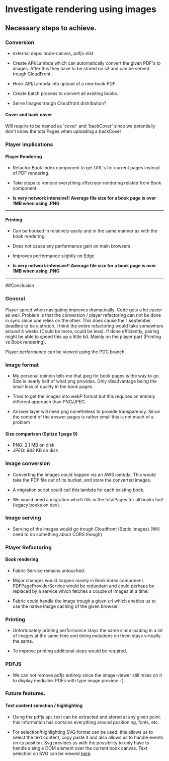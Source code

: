 # Investigate rendering using images

## Necessary steps to achieve.

### Conversion

- external deps: node-canvas, pdfjs-dist

- Create API/Lambda which can automatically convert the given PDF's to images. After this they have to be stored on s3 and can be served trough CloudFront.

- Hook API/Lambda into upload of a new book PDF

- Create batch process to convert all existing books.

- Serve Images trough Cloudfront distribution?

#### Cover and back cover

Will require to be named as 'cover' and 'backCover' since we potentially don't know the totalPages when uploading a backCover


### Player implications

#### Player Rendering

- Refactor Book Index component to get URL's for current pages instead of PDF rendering.

- Take steps to remove everything offscreen rendering related from Book component

- **Is very network intensive!! Average file size for a book page is over 1MB when using .PNG**

***

#### Printing

- Can be hooked in relatively easily and in the same manner as with the book rendering.

- Does not cause any performance gain on main browsers.

- Improves performance slightly on Edge

- **Is very network intensive!! Average file size for a book page is over 1MB when using .PNG**

***


##Conclusion

### General

Player speed when navigating improves dramatically. Code gets a lot easier as well.
Problem is that the conversion / player refactoring can not be done in sync since one relies on the other. This does cause the 1 september deadline to be a stretch. I think the entire refactoring would take somewhere around 4 weeks (Could be more, could be less). If done efficiently, pairing might be able to speed this up a little bit. Mainly on the player part (Printing vs Book rendering).

Player performance can be viewed using the POC branch.

### Image format

- My personal opinion tells me that jpeg for book pages is the way to go. Size is nearly half of what png provides. Only disadvantage being the small loss of quality in the book pages.

- Tried to get the images into webP format but this requires an entirely different approach than PNG/JPEG.	

- Answer layer will need png nonetheless to provide transparency. Since the content of the answer pages is rather small this is not much of a problem

#### Size comparison (Spitze 1 page 9)
- PNG: 2.1 MB on disk
- JPEG: 983 KB on disk

### Image conversion

- Converting the images could happen via an AWS lambda. This would take the PDF file out of its bucket, and store the converted images.

- A migration script could call this lambda for each existing book.

- We would need a migration which fills in the totalPages for all books too! (legacy books on dev).

### Image serving

- Serving of the images would go trough Cloudfront (Static images) (Will need to do something about CORS though)

### Player Refactoring

#### Book rendering 

- Fabric Service remains untouched. 

- Major changes would happen mainly in Book index component. PDFPageProviderService would be redundant and could perhaps be replaced by a service which fetches a couple of images at a time.

- Fabric could handle the image trough a given url which enables us to use the native Image caching of the given browser.


### Printing

- Unfortunately printing performance stays the same since loading in a lot of images at the same time and doing mutations on them stays virtually the same.

- To improve printing additional steps would be required.


### PDFJS

- We can not remove pdfjs entirely since the image-viewer still relies on it to display medialink PDFs with type image preview. :(

### Future features.

#### Text content selection / highlighting

- Using the pdfjs api, text can be extracted and stored at any given point. this information has contains everything around positioning, fonts, etc.

- For selection/highlighting SVG format can be used. this allows us to select the text content, copy paste it and also allows us to handle events on its position.
Svg provides us with the possibility to only have to handle a single DOM element over the current book canvas. Text selection on SVG can be viewed [here](https://codesandbox.io/s/svg-text-select-sug1h).
